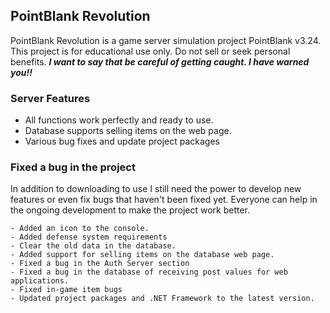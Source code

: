 ## PointBlank Revolution
PointBlank Revolution is a game server simulation project PointBlank v3.24. This project is for educational use only.
Do not sell or seek personal benefits. ***I want to say that be careful of getting caught. I have warned you!!***

### Server Features
- All functions work perfectly and ready to use.
- Database supports selling items on the web page.
- Various bug fixes and update project packages


### Fixed a bug in the project
In addition to downloading to use I still need the power to develop new features or even fix bugs that haven't been fixed yet.
Everyone can help in the ongoing development to make the project work better.


```
- Added an icon to the console.
- Added defense system requirements
- Clear the old data in the database.
- Added support for selling items on the database web page.
- Fixed a bug in the Auth Server section
- Fixed a bug in the database of receiving post values for web applications.
- Fixed in-game item bugs
- Updated project packages and .NET Framework to the latest version.

```
